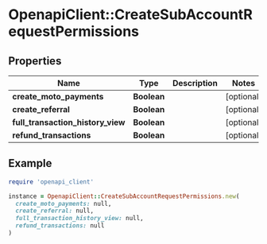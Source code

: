 # OpenapiClient::CreateSubAccountRequestPermissions

## Properties

| Name | Type | Description | Notes |
| ---- | ---- | ----------- | ----- |
| **create_moto_payments** | **Boolean** |  | [optional] |
| **create_referral** | **Boolean** |  | [optional] |
| **full_transaction_history_view** | **Boolean** |  | [optional] |
| **refund_transactions** | **Boolean** |  | [optional] |

## Example

```ruby
require 'openapi_client'

instance = OpenapiClient::CreateSubAccountRequestPermissions.new(
  create_moto_payments: null,
  create_referral: null,
  full_transaction_history_view: null,
  refund_transactions: null
)
```

